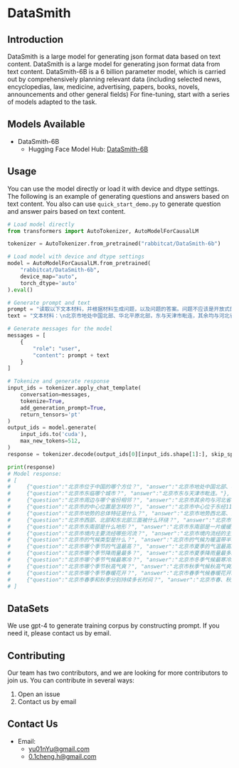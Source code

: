 # DataSmith

## Introduction
DataSmith is a large model for generating json format data based on text content. DataSmith is a large model for generating json format data from text content. DataSmith-6B is a 6 billion parameter model, which is carried out by comprehensively planning relevant data (including selected news, encyclopedias, law, medicine, advertising, papers, books, novels, announcements and other general fields) For fine-tuning, start with a series of models adapted to the task.

## Models Available
- DataSmith-6B
  - Hugging Face Model Hub: [DataSmith-6B](https://huggingface.co/rabbitcat/DataSmith-6b)

## Usage
You can use the model directly or load it with device and dtype settings. The following is an example of generating questions and answers based on text content. You also can use `quick_start_demo.py` to generate question and answer pairs based on text content.
```python
# Load model directly
from transformers import AutoTokenizer, AutoModelForCausalLM

tokenizer = AutoTokenizer.from_pretrained("rabbitcat/DataSmith-6b")

# Load model with device and dtype settings
model = AutoModelForCausalLM.from_pretrained(
    "rabbitcat/DataSmith-6b",
    device_map="auto",
    torch_dtype='auto'
).eval()

# Generate prompt and text
prompt = "读取以下文本材料，并根据材料生成问题，以及问题的答案。问题不应该是开放式的，应该能够通过材料回答。问题的答案应该在材料中表述或暗示。问题应该与材料相关，不应该太具体或太普遍。输出应为json格式。\n"
text = "文本材料：\n北京市地处中国北部、华北平原北部，东与天津市毗连，其余均与河北省相邻，中心位于东经116°20′、北纬39°56′，北京市地势西北高、东南低。西部、北部和东北部三面环山，东南部是一片缓缓向渤海倾斜的平原。境内流经的主要河流有：永定河、潮白河、北运河、拒马河等，北京市的气候为暖温带半湿润半干旱季风气候，夏季高温多雨，冬季寒冷干燥，春、秋短促。"

# Generate messages for the model
messages = [
    {
        "role": "user",
        "content": prompt + text
    }
]

# Tokenize and generate response
input_ids = tokenizer.apply_chat_template(
    conversation=messages,
    tokenize=True,
    add_generation_prompt=True,
    return_tensors='pt'
)
output_ids = model.generate(
    input_ids.to('cuda'),
    max_new_tokens=512,
)
response = tokenizer.decode(output_ids[0][input_ids.shape[1]:], skip_special_tokens=True)

print(response)
# Model response:
# [
#     {"question":"北京市位于中国的哪个方位？", "answer":"北京市地处中国北部、华北平原北部。"},
#     {"question":"北京市东临哪个城市？", "answer":"北京市东与天津市毗连。"},
#     {"question":"北京市周边与哪个省份相邻？", "answer":"北京市其余均与河北省相邻。"},
#     {"question":"北京市的中心位置是怎样的？", "answer":"北京市中心位于东经116°20′、北纬39°56′。"},
#     {"question":"北京市地势的总体特征是什么？", "answer":"北京市地势西北高、东南低。"},
#     {"question":"北京市西部、北部和东北部三面被什么环绕？", "answer":"北京市西部、北部和东北部三面环山。"},
#     {"question":"北京市东南部是什么地形？", "answer":"北京市东南部是一片缓缓向渤海倾斜的平原。"},
#     {"question":"北京市境内主要流经哪些河流？", "answer":"北京市境内流经的主要河流有永定河、潮白河、北运河、拒马河等。"},
#     {"question":"北京市的气候类型是什么？", "answer":"北京市的气候为暖温带半湿润半干旱季风气候。"},
#     {"question":"北京市哪个季节的气温最高？", "answer":"北京市夏季的气温最高。"},
#     {"question":"北京市哪个季节降雨量最多？", "answer":"北京市夏季降雨量最多。"},
#     {"question":"北京市哪个季节气候最寒冷？", "answer":"北京市冬季气候最寒冷。"},
#     {"question":"北京市哪个季节秋高气爽？", "answer":"北京市秋季气候秋高气爽。"},
#     {"question":"北京市哪个季节春暖花开？", "answer":"北京市春季气候春暖花开。"},
#     {"question":"北京市春季和秋季分别持续多长时间？", "answer":"北京市春、秋短促。"}
# ]

```

## DataSets
We use gpt-4 to generate training corpus by constructing prompt. If you need it, please contact us by email.

## Contributing
Our team has two contributors, and we are looking for more contributors to join us.
You can contribute in several ways:
1. Open an issue
2. Contact us by email

## Contact Us
- Email: 
   - yu01nYu@gmail.com
   - 0.1cheng.h@gmail.com